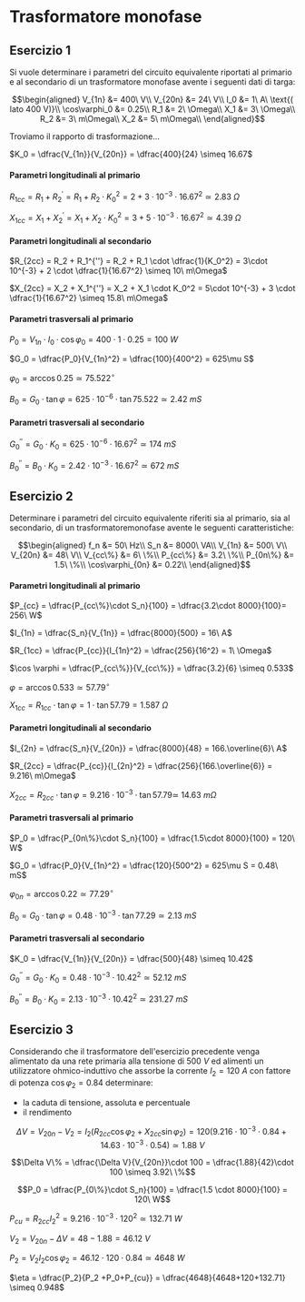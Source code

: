 # Trasformatore monofase  

## Esercizio 1  

Si vuole determinare i parametri del circuito equivalente riportati al primario e al secondario di un trasformatore monofase avente i seguenti dati di targa:

```math
\begin{aligned}
    V_{1n} &= 400\ V\\
    V_{20n} &= 24\ V\\
    I_0 &= 1\ A\ \text{( lato 400 V)}\\
    \cos\varphi_0 &= 0.25\\
    R_1 &= 2\ \Omega\\
    X_1 &= 3\ \Omega\\
    R_2 &= 3\ m\Omega\\
    X_2 &= 5\ m\Omega\\
\end{aligned}
```

Troviamo il rapporto di trasformazione...  

$K_0 = \dfrac{V_{1n}}{V_{20n}} = \dfrac{400}{24} \simeq 16.67$  


#### Parametri longitudinali al primario  

$R_{1cc} = R_1 + R_2^\prime = R_1 + R_2 \cdot K_0^2 = 2 + 3\cdot 10^{-3} \cdot 16.67^2 \simeq 2.83\ \Omega$  

$X_{1cc} = X_1 + X_2^\prime = X_1 + X_2 \cdot K_0^2 = 3 + 5\cdot 10^{-3} \cdot 16.67^2 \simeq 4.39\ \Omega$  

#### Parametri longitudinali al secondario

$R_{2cc} = R_2 + R_1^{''} = R_2 + R_1 \cdot \dfrac{1}{K_0^2} = 3\cdot 10^{-3} + 2 \cdot \dfrac{1}{16.67^2} \simeq 10\ m\Omega$  

$X_{2cc} = X_2 + X_1^{''} = X_2 + X_1 \cdot K_0^2 = 5\cdot 10^{-3} + 3 \cdot \dfrac{1}{16.67^2} \simeq 15.8\ m\Omega$  

#### Parametri trasversali al primario  

$P_0 = V_{1n}\cdot I_0\cdot\cos\varphi_0 = 400\cdot 1 \cdot 0.25 = 100\ W$  

$G_0 = \dfrac{P_0}{V_{1n}^2} = \dfrac{100}{400^2} = 625\mu S$  

$\varphi_0 = \arccos 0.25 \simeq 75.522^\circ$  

$B_0 = G_0 \cdot \tan \varphi = 625\cdot10^{-6}\cdot\tan 75.522 \simeq 2.42\ mS$  

#### Parametri trasversali al secondario  

$G_0^{''} = G_0 \cdot K_0 = 625\cdot 10^{-6}\cdot 16.67^2 \simeq 174\ mS$  

$B_0^{''} = B_0 \cdot K_0 = 2.42\cdot 10^{-3} \cdot 16.67^2 \simeq 672\ mS$  

## Esercizio 2  

Determinare i parametri del circuito equivalente riferiti sia al primario, sia al secondario, di un trasformatoremonofase avente le seguenti caratteristiche:

```math
\begin{aligned}
    f_n &= 50\ Hz\\
    S_n &= 8000\ VA\\
    V_{1n} &= 500\ V\\
    V_{20n} &= 48\ V\\
    V_{cc\%} &= 6\ \%\\
    P_{cc\%} &= 3.2\ \%\\
    P_{0n\%} &= 1.5\ \%\\
    \cos\varphi_{0n} &= 0.22\\
\end{aligned}
```

#### Parametri longitudinali al primario  

$P_{cc} = \dfrac{P_{cc\%}\cdot S_n}{100} = \dfrac{3.2\cdot 8000}{100}= 256\ W$  

$I_{1n} = \dfrac{S_n}{V_{1n}} = \dfrac{8000}{500} = 16\ A$  

$R_{1cc} = \dfrac{P_{cc}}{I_{1n}^2} = \dfrac{256}{16^2} = 1\ \Omega$  

$\cos \varphi = \dfrac{P_{cc\%}}{V_{cc\%}} = \dfrac{3.2}{6} \simeq 0.533$  

$\varphi = \arccos 0.533 \simeq 57.79^\circ$  

$X_{1cc} = R_{1cc}\cdot\tan\varphi = 1 \cdot \tan 57.79 = 1.587\ \Omega$  

#### Parametri longitudinali al secondario  

$I_{2n} = \dfrac{S_n}{V_{20n}} = \dfrac{8000}{48} = 166.\overline{6}\ A$  

$R_{2cc} = \dfrac{P_{cc}}{I_{2n}^2} = \dfrac{256}{166.\overline{6}} = 9.216\ m\Omega$  

$X_{2cc} = R_{2cc}\cdot\tan\varphi = 9.216\cdot 10^{-3} \cdot \tan 57.79 \simeq\ 14.63\ m\Omega$  

#### Parametri trasversali al primario  

$P_0 = \dfrac{P_{0n\%}\cdot S_n}{100} = \dfrac{1.5\cdot 8000}{100} = 120\ W$  

$G_0 = \dfrac{P_0}{V_{1n}^2} = \dfrac{120}{500^2} = 625\mu S = 0.48\ mS$  

$\varphi_{0n} = \arccos 0.22 \simeq 77.29^\circ$  

$B_0 = G_0 \cdot \tan \varphi = 0.48\cdot10^{-3}\cdot\tan 77.29 \simeq 2.13\ mS$  

#### Parametri trasversali al secondario  

$K_0 = \dfrac{V_{1n}}{V_{20n}} = \dfrac{500}{48} \simeq 10.42$  

$G_0^{''} = G_0 \cdot K_0 = 0.48\cdot 10^{-3}\cdot 10.42^2 \simeq 52.12\ mS$  

$B_0^{''} = B_0 \cdot K_0 = 2.13\cdot 10^{-3} \cdot 10.42^2 \simeq 231.27\ mS$  


## Esercizio 3  

Considerando che il trasformatore dell'esercizio precedente venga alimentato da una rete primaria alla tensione di $500\ V$ ed alimenti un utilizzatore ohmico-induttivo che assorbe la corrente $I_2 = 120\ A$ con fattore di potenza $\cos\varphi_2 = 0.84$ determinare:
* la caduta di tensione, assoluta e percentuale
* il rendimento

```math
\Delta V = V_{20n} - V_2 = I_2\bigg(R_{2cc}\cos\varphi_2+X_{2cc}\sin\varphi_2\bigg) = 120\bigg(9.216\cdot 10^{-3}\cdot 0.84+14.63\cdot 10^{-3}\cdot 0.54\bigg) \simeq 1.88\ V
```

```math
\Delta V\% = \dfrac{\Delta V}{V_{20n}}\cdot 100 = \dfrac{1.88}{42}\cdot 100 \simeq 3.92\ \%
```

```math
P_0 = \dfrac{P_{0\%}\cdot S_n}{100} = \dfrac{1.5 \cdot 8000}{100} = 120\ W
```

$P_{cu} = R_{2cc}I_2^2 = 9.216\cdot 10^{-3} \cdot 120^2 \simeq 132.71\ W$  

$V_2 = V_{20n} - \Delta V = 48 - 1.88 = 46.12\ V$  

$P_2 = V_2I_2\cos\varphi_2 = 46.12\cdot 120\cdot 0.84 \simeq 4648\ W$  

$\eta = \dfrac{P_2}{P_2 +P_0+P_{cu}} = \dfrac{4648}{4648+120+132.71} \simeq 0.948$  

